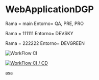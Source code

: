 # WebApplicationDGP 

Rama = main 
Entorno= QA, PRE, PRO

Rama = 111111
Entorno= DEVSKY

Rama = 222222
Entorno= DEVGREEN


![WorkFlow CI](https://github.com/DavidGonzalezTR/WebApplicationDGP/actions/workflows/main.yml/badge.svg)

[![WorkFlow CI / CD](https://github.com/DavidGonzalezTR/WebApplicationDGP/actions/workflows/CD.yml/badge.svg)](https://github.com/DavidGonzalezTR/WebApplicationDGP/actions/workflows/CD.yml)



asa
